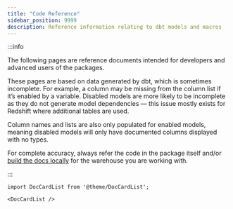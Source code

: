 ```yaml
---
title: "Code Reference"
sidebar_position: 9999
description: Reference information relating to dbt models and macros
---
```


:::info

The following pages are reference documents intended for developers and advanced users of the packages. 

These pages are based on data generated by dbt, which is sometimes incomplete. For example, a column may be missing from the column list if it’s enabled by a variable. Disabled models are more likely to be incomplete as they do not generate model dependencies — this issue mostly exists for Redshift where additional tables are used.

Column names and lists are also only populated for enabled models, meaning disabled models will only have documented columns displayed with no types.

For complete accuracy, always refer the code in the package itself and/or [build the docs locally](https://docs.getdbt.com/reference/commands/cmd-docs) for the warehouse you are working with.

:::

```mdx-code-block
import DocCardList from '@theme/DocCardList';

<DocCardList />
```
